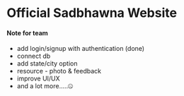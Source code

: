 # Official Sadbhawna Website

#### Note for team
- add login/signup with authentication  (done)
- connect db
- add state/city option
- resource - photo & feedback
- improve UI/UX
- and a lot more.....🤐

